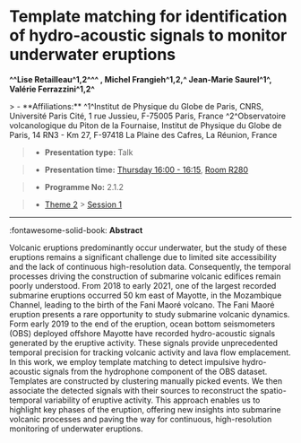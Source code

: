 # Template matching for identification of hydro-acoustic signals to monitor underwater eruptions

**^^Lise Retailleau^1,2^^^ , Michel Frangieh^1,2,^ Jean-Marie Saurel^1^, Valérie Ferrazzini^1,2^**

<!-- more -->> - **Affiliations:** ^1^Institut de Physique du Globe de Paris, CNRS, Université Paris Cité, 1 rue Jussieu, F-75005 Paris, France ^2^Observatoire volcanologique du Piton de la Fournaise, Institut de Physique du Globe de Paris, 14 RN3 - Km 27, F-97418 La Plaine des Cafres, La Réunion, France

> - **Presentation type:** Talk

> - **Presentation time:** [Thursday 16:00 - 16:15](../sessions_comparison.md#__tabbed_3_3), [Room R280](../maps_venue.md#__tabbed_1_1)

> - **Programme No:** 2.1.2

> - [Theme 2](../theme2.md) > [Session 1](../sessions/session-2-1.md)

--- 

:fontawesome-solid-book: **Abstract**

Volcanic eruptions predominantly occur underwater, but the study of these eruptions remains a significant challenge due to limited site accessibility and the lack of continuous high-resolution data. Consequently, the temporal processes driving the construction of submarine volcanic edifices remain poorly understood. From 2018 to early 2021, one of the largest recorded submarine eruptions occurred 50 km east of Mayotte, in the Mozambique Channel, leading to the birth of the Fani Maoré volcano.
The Fani Maoré eruption presents a rare opportunity to study submarine volcanic dynamics. Form early 2019 to the end of the eruption, ocean bottom seismometers (OBS) deployed offshore Mayotte have recorded hydro-acoustic signals generated by the eruptive activity. These signals provide unprecedented temporal precision for tracking volcanic activity and lava flow emplacement.
In this work, we employ template matching to detect impulsive hydro-acoustic signals from the hydrophone component of the OBS dataset. Templates are constructed by clustering manually picked events. We then associate the detected signals with their sources to reconstruct the spatio-temporal variability of eruptive activity. This approach enables us to highlight key phases of the eruption, offering new insights into submarine volcanic processes and paving the way for continuous, high-resolution monitoring of underwater eruptions.

